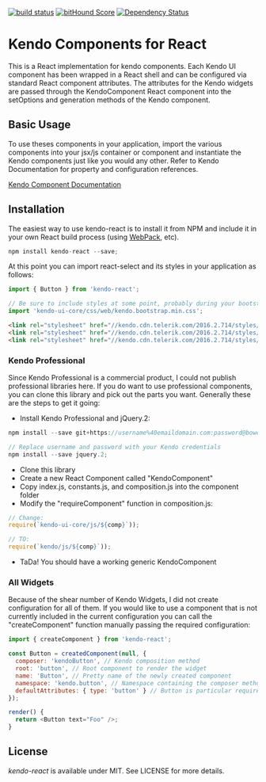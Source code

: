 [![build status](https://secure.travis-ci.org/rileybwesley/kendo-react.svg)](http://travis-ci.org/rileybwesley/kendo-react) [![bitHound Score](https://www.bithound.io/github/rileybwesley/kendo-react/badges/score.svg)](https://www.bithound.io/github/rileybwesley/kendo-react) [![Dependency Status](https://david-dm.org/rileybwesley/kendo-react.svg)](https://david-dm.org/rileybwesley/kendo-react)

# Kendo Components for React

This is a React implementation for kendo components. Each Kendo UI component has been wrapped in a React shell and can be configured via standard React component attributes. The attributes for the Kendo widgets are passed through the KendoComponent React component into the setOptions and generation methods of the Kendo component.

## Basic Usage

To use theses components in your application, import the various components into your jsx/js container or component and instantiate the Kendo components just like you would any other. Refer to Kendo Documentation for property and configuration references.

[Kendo Component Documentation](http://demos.telerik.com/kendo-ui/)

## Installation

The easiest way to use kendo-react is to install it from NPM and include it in your own React build process (using [WebPack](https://webpack.github.io/), etc).

```javascript
npm install kendo-react --save;
```

At this point you can import react-select and its styles in your application as follows:

```javascript
import { Button } from 'kendo-react';

// Be sure to include styles at some point, probably during your bootstrapping
import 'kendo-ui-core/css/web/kendo.bootstrap.min.css';
```

```html
<link rel="stylesheet" href="//kendo.cdn.telerik.com/2016.2.714/styles/kendo.common.min.css" />
<link rel="stylesheet" href="//kendo.cdn.telerik.com/2016.2.714/styles/kendo.bootstrap.min.css" />
<link rel="stylesheet" href="//kendo.cdn.telerik.com/2016.2.714/styles/kendo.default.mobile.min.css" />
```

### Kendo Professional

Since Kendo Professional is a commercial product, I could not publish professional libraries here. If you do want to use professional components, you can clone this library and pick out the parts you want. Generally these are the steps to get it going:

* Install Kendo Professional and jQuery.2:

```javascript
npm install --save git+https://username%40emaildomain.com:password@bower.telerik.com/npm-kendo-ui.git

// Replace username and password with your Kendo credentials
npm install --save jquery.2;
```
* Clone this library
* Create a new React Component called "KendoComponent"
* Copy index.js, constants.js, and composition.js into the component folder
* Modify the "requireComponent" function in composition.js:

```javascript
// Change:
require(`kendo-ui-core/js/${comp}`));

// TO:
require(`kendo/js/${comp}`));
```

* TaDa! You should have a working generic KendoComponent

### All Widgets

Because of the shear number of Kendo Widgets, I did not create configuration for all of them. If you would like to use a component that is not currently included in the current configuration you can call the "createComponent" function manually passing the required configuration:

```javascript
import { createComponent } from 'kendo-react';

const Button = createdComponent(null, {
  composer: 'kendoButton', // Kendo composition method
  root: 'button', // Root component to render the widget
  name: 'Button', // Pretty name of the newly created component
  namespace: 'kendo.button', // Namespace containing the composer method
  defaultAttributes: { type: 'button' } // Button is particular requires certain attributes on the button dom element
});

render() {
  return <Button text="Foo" />;
}
```

## License

*kendo-react* is available under MIT. See LICENSE for more details.
